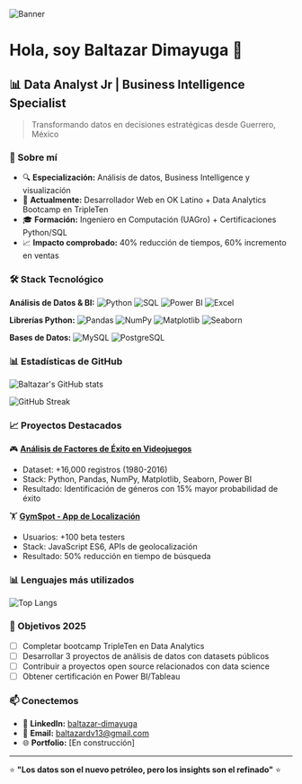 ![Banner](https://ibb.co/ZzTtnm1t)

# Hola, soy Baltazar Dimayuga 👋

## 📊 Data Analyst Jr | Business Intelligence Specialist

> Transformando datos en decisiones estratégicas desde Guerrero, México

### 🚀 Sobre mí
- 🔍 **Especialización:** Análisis de datos, Business Intelligence y visualización
- 💼 **Actualmente:** Desarrollador Web en OK Latino + Data Analytics Bootcamp en TripleTen
- 🎓 **Formación:** Ingeniero en Computación (UAGro) + Certificaciones Python/SQL
- 📈 **Impacto comprobado:** 40% reducción de tiempos, 60% incremento en ventas

### 🛠️ Stack Tecnológico

**Análisis de Datos & BI:**
![Python](https://img.shields.io/badge/-Python-3776AB?style=flat-square&logo=Python&logoColor=white)
![SQL](https://img.shields.io/badge/-SQL-336791?style=flat-square&logo=postgresql&logoColor=white)
![Power BI](https://img.shields.io/badge/-Power%20BI-F2C811?style=flat-square&logo=power-bi&logoColor=black)
![Excel](https://img.shields.io/badge/-Excel-217346?style=flat-square&logo=microsoft-excel&logoColor=white)

**Librerías Python:**
![Pandas](https://img.shields.io/badge/-Pandas-150458?style=flat-square&logo=pandas&logoColor=white)
![NumPy](https://img.shields.io/badge/-NumPy-013243?style=flat-square&logo=numpy&logoColor=white)
![Matplotlib](https://img.shields.io/badge/-Matplotlib-11557c?style=flat-square)
![Seaborn](https://img.shields.io/badge/-Seaborn-blue?style=flat-square)

**Bases de Datos:**
![MySQL](https://img.shields.io/badge/-MySQL-4479A1?style=flat-square&logo=mysql&logoColor=white)
![PostgreSQL](https://img.shields.io/badge/-PostgreSQL-336791?style=flat-square&logo=postgresql&logoColor=white)

### 📊 Estadísticas de GitHub
![Baltazar's GitHub stats](https://github-readme-stats.vercel.app/api?username=Baltazardv&show_icons=true&theme=radical)

![GitHub Streak](https://github-readme-streak-stats.herokuapp.com/?user=Baltazardv&theme=radical)

### 📈 Proyectos Destacados

🎮 **[Análisis de Factores de Éxito en Videojuegos](https://github.com/Baltazardv/Ice-Online-Store)**
- Dataset: +16,000 registros (1980-2016)
- Stack: Python, Pandas, NumPy, Matplotlib, Seaborn, Power BI
- Resultado: Identificación de géneros con 15% mayor probabilidad de éxito

🏋️ **[GymSpot - App de Localización](https://github.com/Baltazardv/ProyectoGymSpot)**
- Usuarios: +100 beta testers
- Stack: JavaScript ES6, APIs de geolocalización
- Resultado: 50% reducción en tiempo de búsqueda

### 📊 Lenguajes más utilizados
![Top Langs](https://github-readme-stats.vercel.app/api/top-langs/?username=Baltazardv&layout=compact&theme=radical)

### 🎯 Objetivos 2025
- [ ] Completar bootcamp TripleTen en Data Analytics
- [ ] Desarrollar 3 proyectos de análisis de datos con datasets públicos
- [ ] Contribuir a proyectos open source relacionados con data science
- [ ] Obtener certificación en Power BI/Tableau

### 📫 Conectemos
- 💼 **LinkedIn:** [baltazar-dimayuga](https://linkedin.com/in/baltazar-dimayuga)
- 📧 **Email:** baltazardv13@gmail.com
- 🌐 **Portfolio:** [En construcción]

---
⭐ **"Los datos son el nuevo petróleo, pero los insights son el refinado"** ⭐
